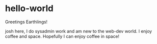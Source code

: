 # hello-world

Greetings Earthlings!

josh here, I do sysadmin work and am new to the web-dev world. 
I enjoy coffee and space. Hopefully I can enjoy coffee in space!
